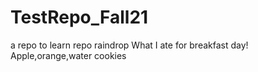 # TestRepo_Fall21
a repo to learn repo
raindrop
What I ate for breakfast day!
Apple,orange,water
cookies
